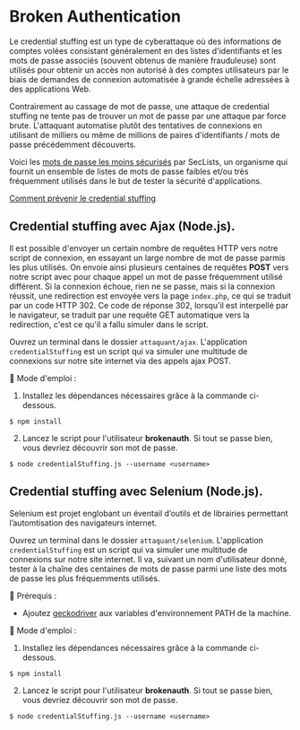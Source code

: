 # Broken Authentication

Le credential stuffing est un type de cyberattaque où des informations de comptes volées consistant généralement en des listes d'identifiants et les mots de passe associés (souvent obtenus de manière frauduleuse) sont utilisés pour obtenir un accès non autorisé à des comptes utilisateurs par le biais de demandes de connexion automatisée à grande échelle adressées à des applications Web.

Contrairement au cassage de mot de passe, une attaque de credential stuffing ne tente pas de trouver un mot de passe par une attaque par force brute. L'attaquant automatise plutôt des tentatives de connexions en utilisant de milliers ou même de millions de paires d'identifiants / mots de passe précédemment découverts.

Voici les [mots de passe les moins sécurisés](https://github.com/danielmiessler/SecLists/tree/master/Passwords) par SecLists, un organisme qui fournit un ensemble de listes de mots de passe faibles et/ou très fréquemment utilisés dans le but de tester la sécurité d'applications.

[Comment prévenir le credential stuffing](https://cheatsheetseries.owasp.org/cheatsheets/Credential_Stuffing_Prevention_Cheat_Sheet.html)

## Credential stuffing avec Ajax (**Node.js**).

Il est possible d'envoyer un certain nombre de requêtes HTTP vers notre script de connexion, en essayant un large nombre de mot de passe parmis les plus utilisés. On envoie ainsi plusieurs centaines de requêtes **POST** vers notre script avec pour chaque appel un mot de passe fréquemment utilisé différent. Si la connexion échoue, rien ne se passe, mais si la connexion réussit, une redirection est envoyée vers la page `index.php`, ce qui se traduit par un code HTTP 302. Ce code de réponse 302, lorsqu'il est interpellé par le navigateur, se traduit par une requête GET automatique vers la redirection, c'est ce qu'il a fallu simuler dans le script.

Ouvrez un terminal dans le dossier `attaquant/ajax`. L'application `credentialStuffing` est un script qui va simuler une multitude de connexions sur notre site internet via des appels ajax POST.

:bookmark_tabs: Mode d'emploi :

1. Installez les dépendances nécessaires grâce à la commande ci-dessous.

```
$ npm install
```

2. Lancez le script pour l'utilisateur **brokenauth**. Si tout se passe bien, vous devriez découvrir son mot de passe.

```
$ node credentialStuffing.js --username <username>
```

## Credential stuffing avec Selenium (**Node.js**).

Selenium est projet englobant un éventail d’outils et de librairies permettant l’automtisation des navigateurs internet.

Ouvrez un terminal dans le dossier `attaquant/selenium`. L'application `credentialStuffing` est un script qui va simuler une multitude de connexions sur notre site internet. Il va, suivant un nom d'utilisateur donné, tester à la chaîne des centaines de mots de passe parmi une liste des mots de passe les plus fréquemments utilisés.

:loudspeaker: Prérequis :

- Ajoutez [geckodriver](https://github.com/mozilla/geckodriver/releases) aux variables d'environnement PATH de la machine.

:bookmark_tabs: Mode d'emploi :

1. Installez les dépendances nécessaires grâce à la commande ci-dessous.

```
$ npm install
```

2. Lancez le script pour l'utilisateur **brokenauth**. Si tout se passe bien, vous devriez découvrir son mot de passe.

```
$ node credentialStuffing.js --username <username>
```
